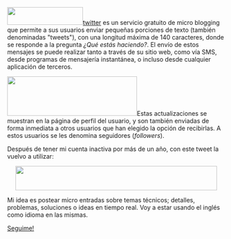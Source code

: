<html><body><img class="alignright size-full wp-image-1210" title="twitter_logo_s" src="/wp-content/uploads/2009/01/twitter_logo_s.png" alt="" width="175" height="41"><a href="http://twitter.com" target="_blank">twitter</a> es un servicio gratuito de micro blogging que permite a sus usuarios enviar pequeñas porciones de texto (también denominadas "tweets"), con una longitud máxima de 140 caracteres, donde se responde a la pregunta <em>¿Qué estás haciendo?</em>. El envío de estos mensajes se puede realizar tanto a través de su sitio web, como vía  SMS, desde programas de mensajería instantánea, o incluso desde cualquier aplicación de terceros.



<img class="size-full wp-image-1212 alignright" title="twitter_tour_1" src="/wp-content/uploads/2009/01/twitter_tour_1.gif" alt="" width="300" height="91">Estas actualizaciones se muestran en la página de perfil del usuario, y son también enviadas de forma inmediata a otros usuarios que han elegido la opción de recibirlas. A estos usuarios se les denomina seguidores (<em>followers</em>).



Después de tener mi cuenta inactiva por más de un año, con este tweet la vuelvo a utilizar:

<p style="text-align: center;"><a href="/wp-content/uploads/2009/01/first_tweet.jpg"><img class="aligncenter size-full wp-image-1221" title="first_tweet" src="/wp-content/uploads/2009/01/first_tweet.jpg" alt="" width="466" height="56"></a></p>



Mi idea es postear micro entradas sobre temas técnicos; detalles, problemas, soluciones o ideas en tiempo real. Voy a estar usando el inglés como idioma en las mismas.



<a href="http://twitter.com/jjconti" target="_blank">Seguime!</a></body></html>